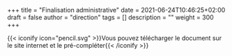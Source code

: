 +++
title       = "Finalisation administrative"
date        = 2021-06-24T10:46:25+02:00
draft       = false
author      = "direction"
tags        = []
description = ""
weight      = 300
+++

{{< iconify icon="pencil.svg" >}}Vous pouvez télécharger le document sur le site internet et le pré-compléter{{< /iconify >}}
